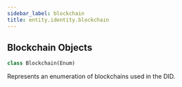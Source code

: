 ```yaml
---
sidebar_label: blockchain
title: entity.identity.blockchain
---
```


## Blockchain Objects

```python
class Blockchain(Enum)
```

Represents an enumeration of blockchains used in the DID.

